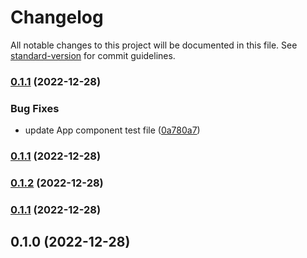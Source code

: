 # Changelog

All notable changes to this project will be documented in this file. See [standard-version](https://github.com/conventional-changelog/standard-version) for commit guidelines.

### [0.1.1](https://github.com/KostasApi/react-template/compare/v0.1.2...v0.1.1) (2022-12-28)


### Bug Fixes

* update App component test file ([0a780a7](https://github.com/KostasApi/react-template/commit/0a780a76afbf639366b2c92d8525a0fbc5e96922))

### [0.1.1](https://github.com/KostasApi/react-template/compare/v0.1.2...v0.1.1) (2022-12-28)

### [0.1.2](https://github.com/KostasApi/react-template/compare/v0.1.1...v0.1.2) (2022-12-28)

### [0.1.1](///compare/v0.1.0...v0.1.1) (2022-12-28)

## 0.1.0 (2022-12-28)

